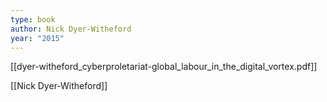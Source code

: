 ```yaml
---
type: book
author: Nick Dyer-Witheford
year: "2015"
---
```

[[dyer-witheford_cyberproletariat-global_labour_in_the_digital_vortex.pdf]]

[[Nick Dyer-Witheford]]